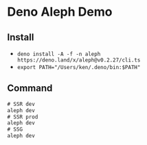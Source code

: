 # Deno Aleph Demo

## Install
+ `deno install -A -f -n aleph https://deno.land/x/aleph@v0.2.27/cli.ts`
+ `export PATH="/Users/ken/.deno/bin:$PATH"`

## Command
```cmd
# SSR dev
aleph dev
# SSR prod
aleph dev
# SSG
aleph dev
```